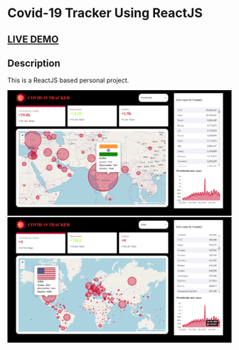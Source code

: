 # Covid-19 Tracker Using ReactJS

## <a href="https://covid-19-tracker-react-js-nu.vercel.app/" target="_blank">LIVE DEMO</a>

## Description

This is a ReactJS based personal project.

![ReactJs App](https://raw.githubusercontent.com/Denver44/Covid19_Tracker_ReactJs/master/screenshots/1.png)
![ReactJs App](https://raw.githubusercontent.com/Denver44/Covid19_Tracker_ReactJs/master/screenshots/2.png)
